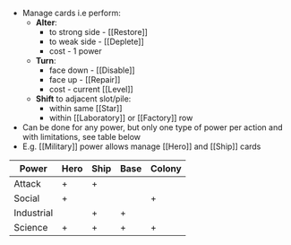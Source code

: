 - Manage cards i.e perform:
	- **Alter**:
		- to strong side - [[Restore]]
		- to weak side - [[Deplete]]
		- cost - 1 power 
	- **Turn**:
		- face down - [[Disable]]
		- face up - [[Repair]]
		- cost - current [[Level]]
	- **Shift** to adjacent slot/pile:
		- within same [[Star]]
		- within [[Laboratory]] or [[Factory]] row
- Can be done for any power, but only one type of power per action and with limitations, see table below
- E.g. [[Military]] power allows manage [[Hero]] and [[Ship]] cards

|Power|Hero|Ship|Base|Colony|
|---|---|---|---|---|
|Attack|+|+| | |
|Social|+| | |+|
|Industrial| |+|+| |
|Science|+|+|+|+|
